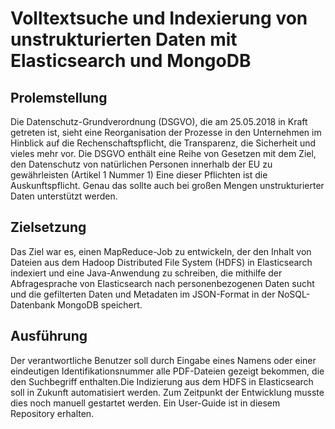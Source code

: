 # Volltextsuche und Indexierung von unstrukturierten Daten mit Elasticsearch und MongoDB


## Prolemstellung
Die Datenschutz-Grundverordnung (DSGVO), die am 25.05.2018 in Kraft getreten
ist, sieht eine Reorganisation der Prozesse in den Unternehmen im Hinblick auf
die Rechenschaftspflicht, die Transparenz, die Sicherheit und vieles mehr vor. Die
DSGVO enthält eine Reihe von Gesetzen mit dem Ziel, den Datenschutz von
natürlichen Personen innerhalb der EU zu gewährleisten (Artikel 1 Nummer 1)
Eine dieser Pflichten ist die Auskunftspflicht.
Genau das sollte auch bei großen Mengen unstrukturierter Daten unterstützt werden.

## Zielsetzung
Das Ziel war es, einen MapReduce-Job zu entwickeln, der den Inhalt von
Dateien aus dem Hadoop Distributed File System (HDFS) in Elasticsearch
indexiert und eine Java-Anwendung zu schreiben, die mithilfe der Abfragesprache
von Elasticsearch nach personenbezogenen Daten sucht und die gefilterten Daten
und Metadaten im JSON-Format in der NoSQL-Datenbank MongoDB speichert.


## Ausführung
Der verantwortliche Benutzer soll durch Eingabe eines Namens oder
einer eindeutigen Identifikationsnummer alle PDF-Dateien gezeigt bekommen, die den
Suchbegriff enthalten.Die Indizierung aus dem HDFS in Elasticsearch soll in Zukunft automatisiert werden.
Zum Zeitpunkt der Entwicklung musste dies noch manuell gestartet werden.
Ein User-Guide ist in diesem Repository erhalten.  
